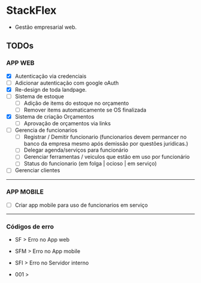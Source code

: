 # StackFlex

* Gestão empresarial web.

## TODOs

### APP WEB

* [x] Autenticação via credenciais
* [ ] Adicionar autenticação com google oAuth
* [x] Re-design de toda landpage.
* [ ] Sistema de estoque
  * [ ] Adição de items do estoque no orçamento
  * [ ] Remover items automaticamente se OS finalizada
* [x] Sistema de criação Orçamentos
  * [ ] Aprovação de orçamentos via links
* [ ] Gerencia de funcionarios
  * [ ] Registrar / Demitir funcionario (funcionarios devem permancer no banco da empresa mesmo após demissão por questões juridicas.)
  * [ ] Delegar agenda/serviços para funcionário
  * [ ] Gerenciar ferramentas / veiculos que estão em uso por funcionário
  * [ ] Status do funcionario (em folga | ocioso | em serviço)
* [ ] Gerenciar clientes

---

### APP MOBILE

* [ ] Criar app mobile para uso de funcionarios em serviço

---

### Códigos de erro

* SF > Erro no App web
* SFM > Erro no App mobile
* SFI > Erro no Servidor interno

* 001 > 